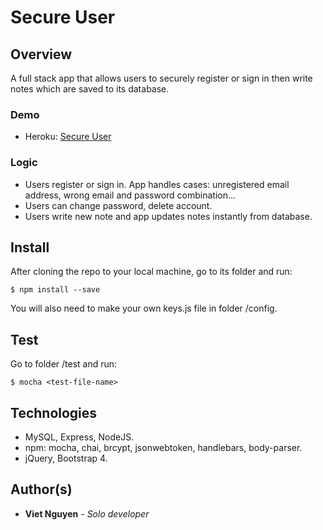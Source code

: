 # Secure User

## Overview
A full stack app that allows users to securely register or sign in then write notes which are saved to its database.

### Demo
* Heroku: [Secure User](https://viet-secure-user.herokuapp.com/)

### Logic
* Users register or sign in. App handles cases: unregistered email address, wrong email and password combination...
* Users can change password, delete account.
* Users write new note and app updates notes instantly from database.

## Install
After cloning the repo to your local machine, go to its folder and run:
```
$ npm install --save
```
You will also need to make your own keys.js file in folder /config.

## Test
Go to folder /test and run:
```
$ mocha <test-file-name>
```
## Technologies
* MySQL, Express, NodeJS.
* npm: mocha, chai, brcypt, jsonwebtoken, handlebars, body-parser.
* jQuery, Bootstrap 4.

## Author(s)
* **Viet Nguyen** - *Solo developer*
